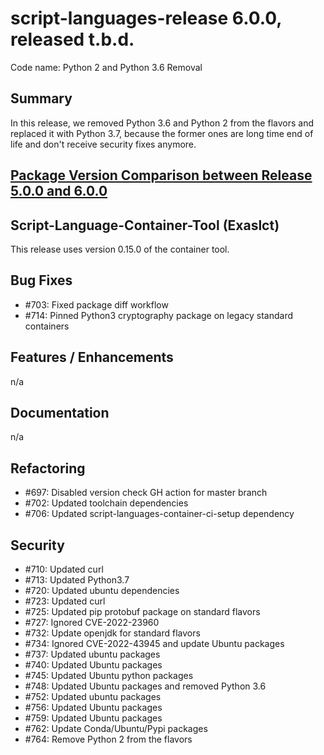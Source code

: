 # script-languages-release 6.0.0, released t.b.d.

Code name: Python 2 and Python 3.6 Removal

## Summary

In this release, we removed Python 3.6 and Python 2 from the flavors and replaced it with Python 3.7, because the former ones are long time end of life and don't receive security fixes anymore.

## [Package Version Comparison between Release 5.0.0 and 6.0.0](package_diffs/6.0.0/README.md)
  
## Script-Language-Container-Tool (Exaslct)

This release uses version 0.15.0 of the container tool.

## Bug Fixes

 - #703: Fixed package diff workflow
 - #714: Pinned Python3 cryptography package on legacy standard containers

## Features / Enhancements

 n/a

## Documentation

 n/a

## Refactoring

 - #697: Disabled version check GH action for master branch
 - #702: Updated toolchain dependencies
 - #706: Updated script-languages-container-ci-setup dependency

## Security

 - #710: Updated curl
 - #713: Updated Python3.7
 - #720: Updated ubuntu dependencies
 - #723: Updated curl
 - #725: Updated pip protobuf package on standard flavors
 - #727: Ignored CVE-2022-23960
 - #732: Update openjdk for standard flavors
 - #734: Ignored CVE-2022-43945 and update Ubuntu packages
 - #737: Updated ubuntu packages
 - #740: Updated Ubuntu packages
 - #745: Updated Ubuntu python packages
 - #748: Updated Ubuntu packages and removed Python 3.6
 - #752: Updated ubuntu packages
 - #756: Updated Ubuntu packages
 - #759: Updated Ubuntu packages
 - #762: Update Conda/Ubuntu/Pypi packages
 - #764: Remove Python 2 from the flavors
